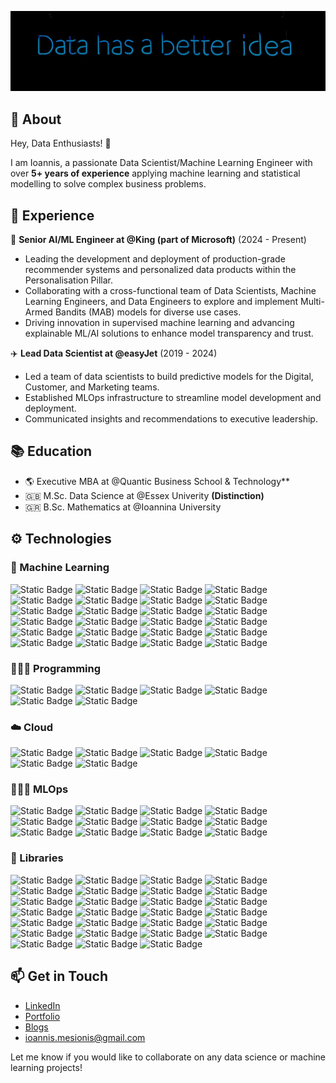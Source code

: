 <p align="center">
  <img src="https://github.com/ioannismesionis/ioannismesionis/blob/main/assets/data-has-a-better-idea.jpg" />
</p>

## 💬 About

Hey, Data Enthusiasts! 👋

I am Ioannis, a passionate Data Scientist/Machine Learning Engineer with over **5+ years of experience** applying machine learning and statistical modelling to solve complex business problems.

## 💼 Experience

🍬 **Senior AI/ML Engineer at @King (part of Microsoft)** (2024 - Present)

- Leading the development and deployment of production-grade recommender systems and personalized data products within the Personalisation Pillar.
- Collaborating with a cross-functional team of Data Scientists, Machine Learning Engineers, and Data Engineers to explore and implement Multi-Armed Bandits (MAB) models for diverse use cases.
- Driving innovation in supervised machine learning and advancing explainable ML/AI solutions to enhance model transparency and trust.

✈️ **Lead Data Scientist at @easyJet** (2019 - 2024)

 - Led a team of data scientists to build predictive models for the Digital, Customer, and Marketing teams.
 - Established MLOps infrastructure to streamline model development and deployment.
 - Communicated insights and recommendations to executive leadership.

## 📚 Education <br>
- 🌎 Executive MBA at @Quantic Business School & Technology**
- 🇬🇧 M.Sc. Data Science at @Essex Univerity **(Distinction)**
- 🇬🇷 B.Sc. Mathematics at @Ioannina University

## ⚙️ Technologies

### 🤖 Machine Learning
![Static Badge](https://img.shields.io/badge/Regression-orange)
![Static Badge](https://img.shields.io/badge/Classification-orange)
![Static Badge](https://img.shields.io/badge/Regularisation-orange)
![Static Badge](https://img.shields.io/badge/Ensemble_Methods-orange)
![Static Badge](https://img.shields.io/badge/Gradient_Boosting-orange)
![Static Badge](https://img.shields.io/badge/Clustering-orange)
![Static Badge](https://img.shields.io/badge/Dimensionality_Reduction-orange)
![Static Badge](https://img.shields.io/badge/Recommender_Systems-orange)
![Static Badge](https://img.shields.io/badge/Collaborative_Filtering-orange)
![Static Badge](https://img.shields.io/badge/Content--Based_Recommenders-orange)
![Static Badge](https://img.shields.io/badge/Hybrid_Recommenders-orange)
![Static Badge](https://img.shields.io/badge/Model--Based_Recommenders-orange)
![Static Badge](https://img.shields.io/badge/Matrix_Factorisation-orange)
![Static Badge](https://img.shields.io/badge/Learning_to_Rank-orange)
![Static Badge](https://img.shields.io/badge/Multi_Armed_Bandits-orange)
![Static Badge](https://img.shields.io/badge/Thompson_Sampling-orange)
![Static Badge](https://img.shields.io/badge/Large_Language_Models(LLMs)-orange)
![Static Badge](https://img.shields.io/badge/NLP-orange)
![Static Badge](https://img.shields.io/badge/Causal_ML-orange)
![Static Badge](https://img.shields.io/badge/Survival_Analysis-orange)
![Static Badge](https://img.shields.io/badge/A/B_Testing-orange)
![Static Badge](https://img.shields.io/badge/Deep_Learning-orange)
![Static Badge](https://img.shields.io/badge/Neural_Networks-orange)
![Static Badge](https://img.shields.io/badge/Convolutional_Neural_Networks-orange)

### 👨🏻‍💻 Programming
![Static Badge](https://img.shields.io/badge/Python-blue)
![Static Badge](https://img.shields.io/badge/R-blue)
![Static Badge](https://img.shields.io/badge/PySpark-blue)
![Static Badge](https://img.shields.io/badge/SQL-blue)
![Static Badge](https://img.shields.io/badge/Bash-blue)
![Static Badge](https://img.shields.io/badge/Markdown-blue)

### ☁️ Cloud
![Static Badge](https://img.shields.io/badge/GCP-purple)
![Static Badge](https://img.shields.io/badge/Vertex--AI-purple)
![Static Badge](https://img.shields.io/badge/Databricks-purple)
![Static Badge](https://img.shields.io/badge/AWS-purple)
![Static Badge](https://img.shields.io/badge/GitHub-purple)
![Static Badge](https://img.shields.io/badge/Domino--Data--Labs-purple)

### 👷🏻‍♂️ MLOps
![Static Badge](https://img.shields.io/badge/Airflow-grey)
![Static Badge](https://img.shields.io/badge/Prefect-grey)
![Static Badge](https://img.shields.io/badge/Git-grey)
![Static Badge](https://img.shields.io/badge/Docker-grey)
![Static Badge](https://img.shields.io/badge/Kubernetes-grey)
![Static Badge](https://img.shields.io/badge/Model_Monitor-grey)
![Static Badge](https://img.shields.io/badge/Data_Drift-grey)
![Static Badge](https://img.shields.io/badge/Concept_Drift-grey)
![Static Badge](https://img.shields.io/badge/ETL_Pipelines-grey)
![Static Badge](https://img.shields.io/badge/Kubeflow-grey)
![Static Badge](https://img.shields.io/badge/CI--CD_Pipeline-grey)
![Static Badge](https://img.shields.io/badge/Unit_Testing-grey)

### 🧰 Libraries
![Static Badge](https://img.shields.io/badge/pandas-yellow)
![Static Badge](https://img.shields.io/badge/numpy-yellow)
![Static Badge](https://img.shields.io/badge/xgboost-yellow)
![Static Badge](https://img.shields.io/badge/lightgbm-yellow)
![Static Badge](https://img.shields.io/badge/mlflow-yellow)
![Static Badge](https://img.shields.io/badge/prefect-yellow)
![Static Badge](https://img.shields.io/badge/seaborn-yellow)
![Static Badge](https://img.shields.io/badge/matplotlib-yellow)
![Static Badge](https://img.shields.io/badge/scikit--learn-yellow)
![Static Badge](https://img.shields.io/badge/tensorflow-yellow)
![Static Badge](https://img.shields.io/badge/pytorch-yellow)
![Static Badge](https://img.shields.io/badge/yellowbricks-yellow)
![Static Badge](https://img.shields.io/badge/feature--engine-yellow)
![Static Badge](https://img.shields.io/badge/evidentlyai-yellow)
![Static Badge](https://img.shields.io/badge/shap-yellow)
![Static Badge](https://img.shields.io/badge/huggingface-yellow)
![Static Badge](https://img.shields.io/badge/nltk-yellow)
![Static Badge](https://img.shields.io/badge/plotly-yellow)
![Static Badge](https://img.shields.io/badge/streamlit-yellow)
![Static Badge](https://img.shields.io/badge/rshiny-yellow)
![Static Badge](https://img.shields.io/badge/keras-yellow)
![Static Badge](https://img.shields.io/badge/SQLAlchemy-yellow)
![Static Badge](https://img.shields.io/badge/BeautifulSoup-yellow)
![Static Badge](https://img.shields.io/badge/selenium-yellow)
![Static Badge](https://img.shields.io/badge/pytest-yellow)
![Static Badge](https://img.shields.io/badge/pipenv-yellow)
![Static Badge](https://img.shields.io/badge/toml-yellow)

## 📫 Get in Touch <br>
- [LinkedIn](https://www.linkedin.com/in/ioannis-mesionis/)
- [Portfolio](https://ioannismesionis-mle-portfolio.vercel.app/)
- [Blogs](https://ioannismesionis.github.io/)
- ioannis.mesionis@gmail.com

Let me know if you would like to collaborate on any data science or machine learning projects!

<!---
ioannismesionis/ioannismesionis is a ✨ special ✨ repository because its `README.md` (this file) appears on your GitHub profile.
You can click the Preview link to take a look at your changes.
--->

